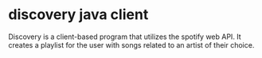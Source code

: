 # discovery java client

Discovery is a client-based program that utilizes the spotify web API. 
It creates a playlist for the user with songs related to an artist of their choice.

